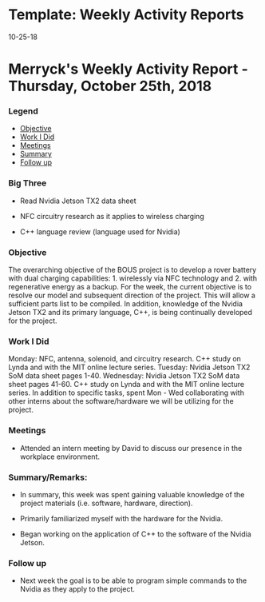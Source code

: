 # Template: Weekly Activity Reports
10-25-18
# Merryck's Weekly Activity Report - Thursday, October 25th, 2018
### Legend
 - [Objective](#objective)
 - [Work I Did](#work-i-did)
 - [Meetings](#meetings)
 - [Summary](#summary)
 - [Follow up](#follow-up)

### Big Three

- Read Nvidia Jetson TX2 data sheet

- NFC circuitry research as it applies to wireless charging

- C++ language review (language used for Nvidia)

### Objective

The overarching objective of the BOUS project is to develop a rover battery with dual charging capabilities: 1. wirelessly via NFC technology and 2. with regenerative energy as a backup.
 For the week, the current objective is to resolve our model and subsequent direction of the project.  This will allow a sufficient parts list to be compiled.  In addition, knowledge of the Nvidia Jetson TX2 and its primary language, C++, is being continually developed for the project. 

### Work I Did

Monday:  NFC, antenna, solenoid, and circuitry research.  C++ study on Lynda and with the MIT online lecture series.
Tuesday:  Nvidia Jetson TX2 SoM data sheet pages 1-40.
Wednesday:  Nvidia Jetson TX2 SoM data sheet pages 41-60.  C++ study on Lynda and with the MIT online lecture series.
In addition to specific tasks, spent Mon - Wed collaborating with other interns about the software/hardware we will be utilizing for the project.


### Meetings
  - Attended an intern meeting by David to discuss our presence in the workplace environment.
  
### Summary/Remarks:

- In summary, this week was spent gaining valuable knowledge of the project materials (i.e. software, hardware, direction).

- Primarily familiarized myself with the hardware for the Nvidia.

- Began working on the application of C++ to the software of the Nvidia Jetson.


### Follow up

- Next week the goal is to be able to program simple commands to the Nvidia as they apply to the project.
